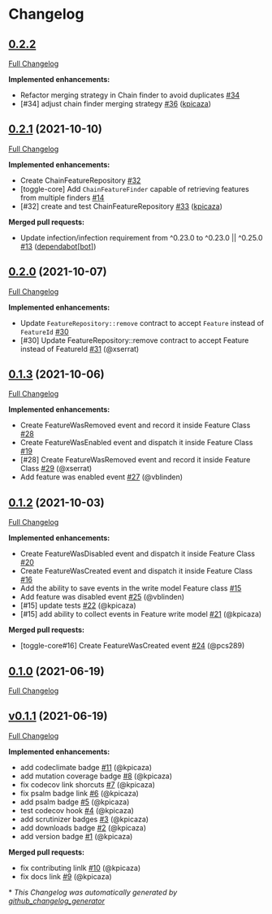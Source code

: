 # Changelog

## [0.2.2](https://github.com/pheature-flags/toggle-core/tree/0.2.2)

[Full Changelog](https://github.com/pheature-flags/toggle-core/compare/0.2.1...0.2.2)

**Implemented enhancements:**

- Refactor merging strategy in Chain finder to avoid duplicates [\#34](https://github.com/pheature-flags/toggle-core/issues/34)
- \[\#34\] adjust chain finder merging strategy [\#36](https://github.com/pheature-flags/toggle-core/pull/36) ([kpicaza](https://github.com/kpicaza))

## [0.2.1](https://github.com/pheature-flags/toggle-core/tree/0.2.1) (2021-10-10)

[Full Changelog](https://github.com/pheature-flags/toggle-core/compare/0.2.0...0.2.1)

**Implemented enhancements:**

- Create ChainFeatureRepository [\#32](https://github.com/pheature-flags/toggle-core/issues/32)
- \[toggle-core\] Add `ChainFeatureFinder` capable of retrieving features from multiple finders [\#14](https://github.com/pheature-flags/toggle-core/issues/14)
- \[\#32\] create and test ChainFeatureRepository [\#33](https://github.com/pheature-flags/toggle-core/pull/33) ([kpicaza](https://github.com/kpicaza))

**Merged pull requests:**

- Update infection/infection requirement from ^0.23.0 to ^0.23.0 || ^0.25.0 [\#13](https://github.com/pheature-flags/toggle-core/pull/13) ([dependabot[bot]](https://github.com/apps/dependabot))

## [0.2.0](https://github.com/pheature-flags/toggle-core/tree/0.2.0) (2021-10-07)

[Full Changelog](https://github.com/pheature-flags/toggle-core/compare/0.1.3...0.2.0)

**Implemented enhancements:**

- Update `FeatureRepository::remove` contract to accept `Feature` instead of `FeatureId` [\#30](https://github.com/pheature-flags/toggle-core/issues/30)
- \[\#30\] Update FeatureRepository::remove contract to accept Feature instead of FeatureId [\#31](https://github.com/pheature-flags/toggle-core/pull/31) (@xserrat)

## [0.1.3](https://github.com/pheature-flags/toggle-core/tree/0.1.3) (2021-10-06)

[Full Changelog](https://github.com/pheature-flags/toggle-core/compare/0.1.2...0.1.3)

**Implemented enhancements:**

- Create FeatureWasRemoved event and record it inside Feature Class [\#28](https://github.com/pheature-flags/toggle-core/issues/28)
- Create FeatureWasEnabled event and dispatch it inside Feature Class [\#19](https://github.com/pheature-flags/toggle-core/issues/19)
- \[\#28\] Create FeatureWasRemoved event and record it inside Feature Class [\#29](https://github.com/pheature-flags/toggle-core/pull/29) (@xserrat)
- Add feature was enabled event [\#27](https://github.com/pheature-flags/toggle-core/pull/27) (@vblinden)

## [0.1.2](https://github.com/pheature-flags/toggle-core/tree/0.1.2) (2021-10-03)

[Full Changelog](https://github.com/pheature-flags/toggle-core/compare/0.1.0...0.1.2)

**Implemented enhancements:**

- Create FeatureWasDisabled event and dispatch it inside Feature Class [\#20](https://github.com/pheature-flags/toggle-core/issues/20)
- Create FeatureWasCreated event and dispatch it inside Feature Class [\#16](https://github.com/pheature-flags/toggle-core/issues/16)
- Add the ability to save events in the write model Feature class [\#15](https://github.com/pheature-flags/toggle-core/issues/15)
- Add feature was disabled event [\#25](https://github.com/pheature-flags/toggle-core/pull/25) (@vblinden)
- \[\#15\] update tests [\#22](https://github.com/pheature-flags/toggle-core/pull/22) (@kpicaza)
- \[\#15\] add ability to collect events in Feature write model [\#21](https://github.com/pheature-flags/toggle-core/pull/21) (@kpicaza)

**Merged pull requests:**

- \[toggle-core\#16\] Create FeatureWasCreated event [\#24](https://github.com/pheature-flags/toggle-core/pull/24) (@pcs289)

## [0.1.0](https://github.com/pheature-flags/toggle-core/tree/0.1.0) (2021-06-19)

[Full Changelog](https://github.com/pheature-flags/toggle-core/compare/v0.1.1...0.1.0)

## [v0.1.1](https://github.com/pheature-flags/toggle-core/tree/v0.1.1) (2021-06-19)

[Full Changelog](https://github.com/pheature-flags/toggle-core/compare/3049d4ad29a92be94491ca5af81b6121aaf395ab...v0.1.1)

**Implemented enhancements:**

- add codeclimate badge [\#11](https://github.com/pheature-flags/toggle-core/pull/11) (@kpicaza)
- add mutation coverage badge [\#8](https://github.com/pheature-flags/toggle-core/pull/8) (@kpicaza)
- fix codecov link shorcuts [\#7](https://github.com/pheature-flags/toggle-core/pull/7) (@kpicaza)
- fix psalm badge link [\#6](https://github.com/pheature-flags/toggle-core/pull/6) (@kpicaza)
- add psalm badge [\#5](https://github.com/pheature-flags/toggle-core/pull/5) (@kpicaza)
- test codecov hook [\#4](https://github.com/pheature-flags/toggle-core/pull/4) (@kpicaza)
- add scrutinizer badges [\#3](https://github.com/pheature-flags/toggle-core/pull/3) (@kpicaza)
- add downloads badge [\#2](https://github.com/pheature-flags/toggle-core/pull/2) (@kpicaza)
- add version badge [\#1](https://github.com/pheature-flags/toggle-core/pull/1) (@kpicaza)

**Merged pull requests:**

- fix contributing linlk [\#10](https://github.com/pheature-flags/toggle-core/pull/10) (@kpicaza)
- fix docs link [\#9](https://github.com/pheature-flags/toggle-core/pull/9) (@kpicaza)



\* *This Changelog was automatically generated by [github_changelog_generator](https://github.com/github-changelog-generator/github-changelog-generator)*
